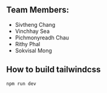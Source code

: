 ## Team Members:

- Sivtheng Chang
- Vinchhay Sea
- Pichmonyreadh Chau
- Rithy Phal
- Sokvisal Mong

## How to build tailwindcss
```npm run dev```